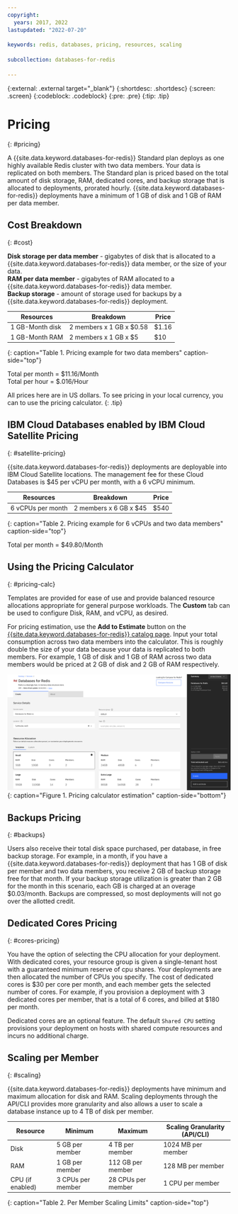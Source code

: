 ```yaml
---
copyright:
  years: 2017, 2022
lastupdated: "2022-07-20"

keywords: redis, databases, pricing, resources, scaling

subcollection: databases-for-redis

---
```


{:external: .external target="_blank"}
{:shortdesc: .shortdesc}
{:screen: .screen}
{:codeblock: .codeblock}
{:pre: .pre}
{:tip: .tip}


# Pricing
{: #pricing}

A {{site.data.keyword.databases-for-redis}} Standard plan deploys as one highly available Redis cluster with two data members. Your data is replicated on both members. The Standard plan is priced based on the total amount of disk storage, RAM, dedicated cores, and backup storage that is allocated to deployments, prorated hourly. {{site.data.keyword.databases-for-redis}} deployments have a minimum of 1 GB of disk and 1 GB of RAM per data member.

## Cost Breakdown
{: #cost}

**Disk storage per data member** - gigabytes of disk that is allocated to a {{site.data.keyword.databases-for-redis}} data member, or the size of your data.  
**RAM per data member** - gigabytes of RAM allocated to a {{site.data.keyword.databases-for-redis}} data member.  
**Backup storage** - amount of storage used for backups by a {{site.data.keyword.databases-for-redis}} deployment. 

| Resources | Breakdown | Price |
| ------- | ------- | ------- |
| 1 GB-Month disk | 2 members x 1 GB x $0.58 | $1.16 |
| 1 GB-Month RAM | 2 members x 1 GB  x $5 | $10 |
{: caption="Table 1. Pricing example for two data members" caption-side="top"}

Total per month = $11.16/Month  
Total per hour = $.016/Hour

All prices here are in US dollars. To see pricing in your local currency, you can to use the pricing calculator.
{: .tip}

## IBM Cloud Databases enabled by IBM Cloud Satellite Pricing
{: #satellite-pricing}

{{site.data.keyword.databases-for-redis}} deployments are deployable into IBM Cloud Satellite locations. The management fee for these Cloud Databases is $45 per vCPU per month, with a 6 vCPU minimum.

| Resources | Breakdown | Price |
| ------- | ------- | ------- |
| 6 vCPUs per month | 2 members x 6 GB x $45 | $540 |
{: caption="Table 2. Pricing example for  6 vCPUs and two data members" caption-side="top"}

Total per month = $49.80/Month

## Using the Pricing Calculator
{: #pricing-calc}

Templates are provided for ease of use and provide balanced resource allocations appropriate for general purpose workloads. The **Custom** tab can be used to configure Disk, RAM, and vCPU, as desired.

For pricing estimation, use the **Add to Estimate** button on the [{{site.data.keyword.databases-for-redis}} catalog page](https://cloud.ibm.com/catalog/databases-for-redis). Input your total consumption across two data members into the calculator. This is roughly double the size of your data because your data is replicated to both members. For example, 1 GB of disk and 1 GB of RAM across two data members would be priced at 2 GB of disk and 2 GB of RAM respectively. 

![Pricing calculator estimation with 1 GB of disk and 1 GB of RAM, per member](images/pricing-calc.png){: caption="Figure 1. Pricing calculator estimation" caption-side="bottom"}

## Backups Pricing
{: #backups}

Users also receive their total disk space purchased, per database, in free backup storage. For example, in a month, if you have a {{site.data.keyword.databases-for-redis}} deployment that has 1 GB of disk per member and two data members, you receive 2 GB of backup storage free for that month. If your backup storage utilization is greater than 2 GB for the month in this scenario, each GB is charged at an overage $0.03/month. Backups are compressed, so most deployments will not go over the allotted credit.

## Dedicated Cores Pricing
{: #cores-pricing}

You have the option of selecting the CPU allocation for your deployment. With dedicated cores, your resource group is given a single-tenant host with a guaranteed minimum reserve of cpu shares. Your deployments are then allocated the number of CPUs you specify. The cost of dedicated cores is $30 per core per month, and each member gets the selected number of cores. For example, if you provision a deployment with 3 dedicated cores per member, that is a total of 6 cores, and billed at $180 per month. 

Dedicated cores are an optional feature. The default `Shared CPU` setting provisions your deployment on hosts with shared compute resources and incurs no additional charge.

## Scaling per Member
{: #scaling}

{{site.data.keyword.databases-for-redis}} deployments have minimum and maximum allocation for disk and RAM. Scaling deployments through the API/CLI provides more granularity and also allows a user to scale a database instance up to 4 TB of disk per member.

| Resource | Minimum | Maximum | Scaling Granularity (API/CLI) |
| ---------- | ----- | ----- | ------- |
| Disk | 5 GB per member | 4 TB per member | 1024 MB per member |
| RAM | 1 GB per member | 112 GB per member | 128 MB per member |
| CPU (if enabled) | 3 CPUs per member | 28 CPUs per member| 1 CPU per member |
{: caption="Table 2. Per Member Scaling Limits" caption-side="top"}
